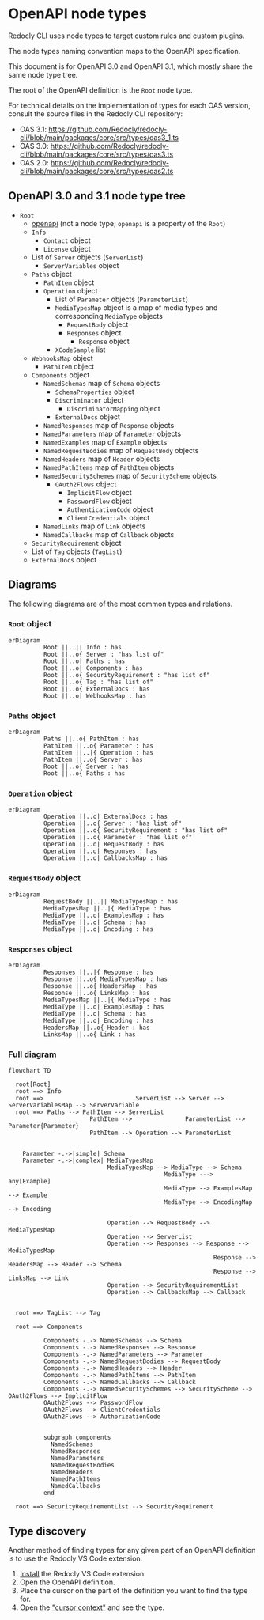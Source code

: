 # OpenAPI node types

Redocly CLI uses node types to target custom rules and custom plugins.

The node types naming convention maps to the OpenAPI specification.

This document is for OpenAPI 3.0 and OpenAPI 3.1, which mostly share the same node type tree.

The root of the OpenAPI definition is the `Root` node type.

For technical details on the implementation of types for each OAS version, consult the source files in the Redocly CLI repository:
- OAS 3.1: https://github.com/Redocly/redocly-cli/blob/main/packages/core/src/types/oas3_1.ts
- OAS 3.0: https://github.com/Redocly/redocly-cli/blob/main/packages/core/src/types/oas3.ts
- OAS 2.0: https://github.com/Redocly/redocly-cli/blob/main/packages/core/src/types/oas2.ts

## OpenAPI 3.0 and 3.1 node type tree
- `Root`
  - [openapi](./openapi.md) (not a node type; `openapi` is a property of the `Root`)
  - `Info`
    - `Contact` object
    - `License` object
  - List of `Server` objects  (`ServerList`)
    - `ServerVariables` object
  - `Paths` object
    - `PathItem` object
    - `Operation` object
      - List of `Parameter` objects  (`ParameterList`)
      - `MediaTypesMap` object is a map of media types and corresponding `MediaType` objects
        - `RequestBody` object
        - `Responses` object
          - `Response` object
      - `XCodeSample` list
  - `WebhooksMap` object
    - `PathItem` object
  - `Components` object
    - `NamedSchemas` map of `Schema` objects
      - `SchemaProperties` object
      - `Discriminator` object
        - `DiscriminatorMapping` object
      - `ExternalDocs` object
    - `NamedResponses` map of `Response` objects
    - `NamedParameters` map of `Parameter` objects
    - `NamedExamples` map of `Example` objects
    - `NamedRequestBodies` map of `RequestBody` objects
    - `NamedHeaders` map of `Header` objects
    - `NamedPathItems` map of `PathItem` objects
    - `NamedSecuritySchemes` map of `SecurityScheme` objects
      - `OAuth2Flows` object
        - `ImplicitFlow` object
        - `PasswordFlow` object
        - `AuthenticationCode` object
        - `ClientCredentials` object
    - `NamedLinks` map of `Link` objects
    - `NamedCallbacks` map of `Callback` objects
  - `SecurityRequirement` object
  - List of `Tag` objects (`TagList`)
  - `ExternalDocs` object

## Diagrams

The following diagrams are of the most common types and relations.

### `Root` object
```mermaid
erDiagram
          Root ||..|| Info : has
          Root ||..o{ Server : "has list of"
          Root ||..o| Paths : has
          Root ||..o| Components : has
          Root ||..o{ SecurityRequirement : "has list of"
          Root ||..o{ Tag : "has list of"
          Root ||..o{ ExternalDocs : has
          Root ||..o| WebhooksMap : has
```


### `Paths` object
```mermaid
erDiagram
          Paths ||..o{ PathItem : has
          PathItem ||..o{ Parameter : has
          PathItem ||..|{ Operation : has
          PathItem ||..o{ Server : has
          Root ||..o{ Server : has
          Root ||..o{ Paths : has
```


### `Operation` object
```mermaid
erDiagram
          Operation ||..o| ExternalDocs : has
          Operation ||..o{ Server : "has list of"
          Operation ||..o{ SecurityRequirement : "has list of"
          Operation ||..o{ Parameter : "has list of"
          Operation ||..o| RequestBody : has
          Operation ||..o| Responses : has
          Operation ||..o| CallbacksMap : has
```


### `RequestBody` object
```mermaid
erDiagram
          RequestBody ||..|| MediaTypesMap : has
          MediaTypesMap ||..|{ MediaType : has
          MediaType ||..o| ExamplesMap : has
          MediaType ||..o| Schema : has
          MediaType ||..o| Encoding : has
```

### `Responses` object
```mermaid
erDiagram
          Responses ||..|{ Response : has
          Response ||..o{ MediaTypesMap : has
          Response ||..o{ HeadersMap : has
          Response ||..o{ LinksMap : has
          MediaTypesMap ||..|{ MediaType : has
          MediaType ||..o| ExamplesMap : has
          MediaType ||..o| Schema : has
          MediaType ||..o| Encoding : has
          HeadersMap ||..o{ Header : has
          LinksMap ||..o{ Link : has
```

### Full diagram

```mermaid
flowchart TD

  root[Root]
  root ==> Info
  root ==>                          ServerList --> Server --> ServerVariablesMap --> ServerVariable
  root ==> Paths --> PathItem --> ServerList
                       PathItem -->               ParameterList --> Parameter{Parameter}
                       PathItem --> Operation --> ParameterList


    Parameter -.->|simple| Schema
    Parameter -.->|complex| MediaTypesMap
                            MediaTypesMap --> MediaType --> Schema
                                            MediaType ---> any[Example]
                                            MediaType --> ExamplesMap --> Example
                                            MediaType --> EncodingMap --> Encoding

                            Operation --> RequestBody --> MediaTypesMap
                            Operation --> ServerList
                            Operation --> Responses --> Response --> MediaTypesMap
                                                          Response --> HeadersMap --> Header --> Schema
                                                          Response --> LinksMap --> Link
                            Operation --> SecurityRequirementList
                            Operation --> CallbacksMap --> Callback


  root ==> TagList --> Tag

  root ==> Components

          Components -.-> NamedSchemas --> Schema
          Components -.-> NamedResponses --> Response
          Components -.-> NamedParameters --> Parameter
          Components -.-> NamedRequestBodies --> RequestBody
          Components -.-> NamedHeaders --> Header
          Components -.-> NamedPathItems --> PathItem
          Components -.-> NamedCallbacks --> Callback
          Components -.-> NamedSecuritySchemes --> SecurityScheme --> OAuth2Flows --> ImplicitFlow
          OAuth2Flows --> PasswordFlow
          OAuth2Flows --> ClientCredentials
          OAuth2Flows --> AuthorizationCode


          subgraph components
            NamedSchemas
            NamedResponses
            NamedParameters
            NamedRequestBodies
            NamedHeaders
            NamedPathItems
            NamedCallbacks
          end

  root ==> SecurityRequirementList --> SecurityRequirement
```

## Type discovery

Another method of finding types for any given part of an OpenAPI definition is to use the Redocly VS Code extension.

1. [Install](../../../docs/vscode/installation.md) the Redocly VS Code extension.
1. Open the OpenAPI definition.
1. Place the cursor on the part of the definition you want to find the type for.
1. Open the ["cursor context"](../../../docs/vscode/cursor-context.md) and see the type.
